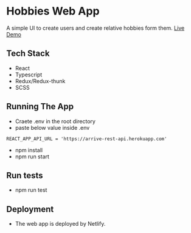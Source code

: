 
# Hobbies Web App

A simple UI to create users and create relative hobbies form them. [Live Demo](https://arive-hobbies.netlify.app)


## Tech Stack
- React 
- Typescript
- Redux/Redux-thunk
- SCSS


## Running The App

- Craete .env in the root directory 
- paste below value inside .env
```
REACT_APP_API_URL = 'https://arrive-rest-api.herokuapp.com'
```
- npm install 
- npm run start 

## Run tests

- npm run test 


## Deployment 

- The web app is deployed by Netlify. 
